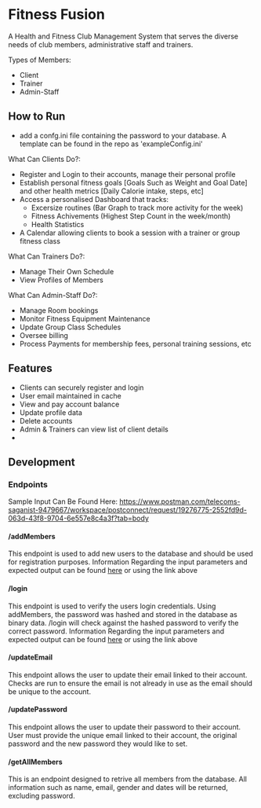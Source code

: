 ﻿# Fitness Fusion
A Health and Fitness Club Management System that serves the diverse needs of club members, administrative staff and trainers.

Types of Members:
- Client
- Trainer
- Admin-Staff


## How to Run
- add a confg.ini file containing the password to your database. A template can be found in the repo as 'exampleConfig.ini'



What Can Clients Do?:
- Register and Login to their accounts, manage their personal profile
- Establish personal fitness goals [Goals Such as Weight and Goal Date] and other health metrics [Daily Calorie intake, steps, etc]
- Access a personalised Dashboard that tracks:
    - Excersize routines (Bar Graph to track more activity for the week)
    - Fitness Achivements (Highest Step Count in the week/month)
    - Health Statistics
- A Calendar allowing clients to book a session with a trainer or group fitness class


What Can Trainers Do?:
- Manage Their Own Schedule
- View Profiles of Members

What Can Admin-Staff Do?:
- Manage Room bookings
- Monitor Fitness Equipment Maintenance
- Update Group Class Schedules
- Oversee billing
- Process Payments for membership fees, personal training sessions, etc 


## Features

- Clients can securely register and login
- User email maintained in cache
- View and pay account balance
- Update profile data
- Delete accounts
- Admin & Trainers can view list of client details
- 


## Development

### Endpoints
Sample Input Can Be Found Here:
https://www.postman.com/telecoms-saganist-9479667/workspace/postconnect/request/19276775-2552fd9d-063d-43f8-9704-6e557e8c4a3f?tab=body

#### /addMembers
This endpoint is used to add new users to the database and should be used for registration purposes. 
Information Regarding the input parameters and expected output can be found [here](https://www.postman.com/telecoms-saganist-9479667/workspace/postconnect/request/19276775-2552fd9d-063d-43f8-9704-6e557e8c4a3f?tab=body) or using the link above

#### /login
This endpoint is used to verify the users login credentials. Using addMembers, the password was hashed and stored in the database as binary data. /login will check against the hashed password to verify the correct password. Information Regarding the input parameters and expected output can be found [here](https://www.postman.com/telecoms-saganist-9479667/workspace/postconnect/request/19276775-2552fd9d-063d-43f8-9704-6e557e8c4a3f?tab=body) or using the link above

#### /updateEmail
This endpoint allows the user to update their email linked to their account. Checks are run to ensure the email is not already in use as the email should be unique to the account.

#### /updatePassword
This endpoint allows the user to update their password to their account. User must provide the unique email linked to their account, the original password and the new password they would like to set.

#### /getAllMembers
This is an endpoint designed to retrive all members from the database. All information such as name, email, gender and dates will be returned, excluding password.
